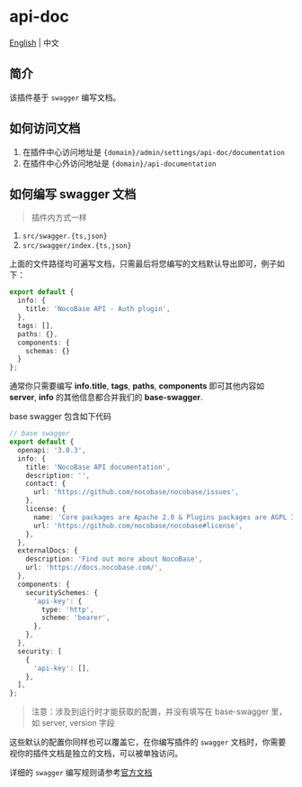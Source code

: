 # api-doc

[English](./README.md) | 中文

## 简介

该插件基于 `swagger` 编写文档。

## 如何访问文档

1. 在插件中心访问地址是 `{domain}/admin/settings/api-doc/documentation`
2. 在插件中心外访问地址是 `{domain}/api-documentation`

## 如何编写 swagger 文档

> 插件内方式一样

1. `src/swagger.{ts,json}`
2. `src/swagger/index.{ts,json}`

上面的文件路径均可遍写文档，只需最后将您编写的文档默认导出即可，例子如下：

```ts
export default {
  info: {
    title: 'NocoBase API - Auth plugin',
  },
  tags: [],
  paths: {},
  components: {
    schemas: {}
  }
};
```

通常你只需要编写 **info.title**, **tags**, **paths**, **components** 即可其他内容如 **server**, **info** 的其他信息都合并我们的 **base-swagger**.

base swagger 包含如下代码
```ts
// base swagger
export default {
  openapi: '3.0.3',
  info: {
    title: 'NocoBase API documentation',
    description: '',
    contact: {
      url: 'https://github.com/nocobase/nocobase/issues',
    },
    license: {
      name: 'Core packages are Apache 2.0 & Plugins packages are AGPL 3.0 licensed.',
      url: 'https://github.com/nocobase/nocobase#license',
    },
  },
  externalDocs: {
    description: 'Find out more about NocoBase',
    url: 'https://docs.nocobase.com/',
  },
  components: {
    securitySchemes: {
      'api-key': {
        type: 'http',
        scheme: 'bearer',
      },
    },
  },
  security: [
    {
      'api-key': [],
    },
  ],
};

```

> 注意：涉及到运行时才能获取的配置，并没有填写在 base-swagger 里，如 server, version 字段

这些默认的配置你同样也可以覆盖它，在你编写插件的 `swagger` 文档时，你需要视你的插件文档是独立的文档，可以被单独访问。

详细的 `swagger` 编写规则请参考[官方文档](https://swagger.io/docs/specification/about/)
